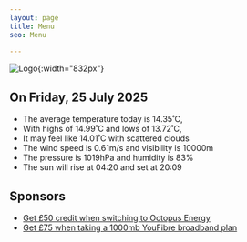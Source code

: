 ```yaml
---
layout: page
title: Menu
seo: Menu

---
```


![Logo](/images/logo.jpg){:width="832px"}

<!-- weather_marker starts -->
## On Friday, 25 July 2025

- The average temperature today is 14.35˚C,
- With highs of 14.99˚C and lows of 13.72˚C,
- It may feel like 14.01˚C with scattered clouds
- The wind speed is 0.61m/s and visibility is 10000m
- The pressure is 1019hPa and humidity is 83%
- The sun will rise at 04:20 and set at 20:09

<!-- weather_marker ends -->

## Sponsors

- [Get £50 credit when switching to Octopus Energy](https://bit.ly/3oD1nnS)
- [Get £75 when taking a 1000mb YouFibre broadband plan](https://aklam.io/91zWhU?)
